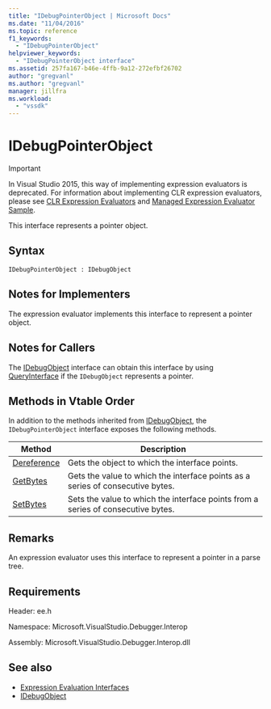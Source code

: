 ```yaml
---
title: "IDebugPointerObject | Microsoft Docs"
ms.date: "11/04/2016"
ms.topic: reference
f1_keywords:
  - "IDebugPointerObject"
helpviewer_keywords:
  - "IDebugPointerObject interface"
ms.assetid: 257fa167-b46e-4ffb-9a12-272efbf26702
author: "gregvanl"
ms.author: "gregvanl"
manager: jillfra
ms.workload:
  - "vssdk"
---
```

# IDebugPointerObject
> [!IMPORTANT]
>  In Visual Studio 2015, this way of implementing expression evaluators is deprecated. For information about implementing CLR expression evaluators, please see [CLR Expression Evaluators](https://github.com/Microsoft/ConcordExtensibilitySamples/wiki/CLR-Expression-Evaluators) and [Managed Expression Evaluator Sample](https://github.com/Microsoft/ConcordExtensibilitySamples/wiki/Managed-Expression-Evaluator-Sample).

 This interface represents a pointer object.

## Syntax

```
IDebugPointerObject : IDebugObject
```

## Notes for Implementers
 The expression evaluator implements this interface to represent a pointer object.

## Notes for Callers
 The [IDebugObject](../../../extensibility/debugger/reference/idebugobject.md) interface can obtain this interface by using [QueryInterface](/cpp/atl/queryinterface) if the `IDebugObject` represents a pointer.

## Methods in Vtable Order
 In addition to the methods inherited from [IDebugObject](../../../extensibility/debugger/reference/idebugobject.md), the `IDebugPointerObject` interface exposes the following methods.

|Method|Description|
|------------|-----------------|
|[Dereference](../../../extensibility/debugger/reference/idebugpointerobject-dereference.md)|Gets the object to which the interface points.|
|[GetBytes](../../../extensibility/debugger/reference/idebugpointerobject-getbytes.md)|Gets the value to which the interface points as a series of consecutive bytes.|
|[SetBytes](../../../extensibility/debugger/reference/idebugpointerobject-setbytes.md)|Sets the value to which the interface points from a series of consecutive bytes.|

## Remarks
 An expression evaluator uses this interface to represent a pointer in a parse tree.

## Requirements
 Header: ee.h

 Namespace: Microsoft.VisualStudio.Debugger.Interop

 Assembly: Microsoft.VisualStudio.Debugger.Interop.dll

## See also
- [Expression Evaluation Interfaces](../../../extensibility/debugger/reference/expression-evaluation-interfaces.md)
- [IDebugObject](../../../extensibility/debugger/reference/idebugobject.md)